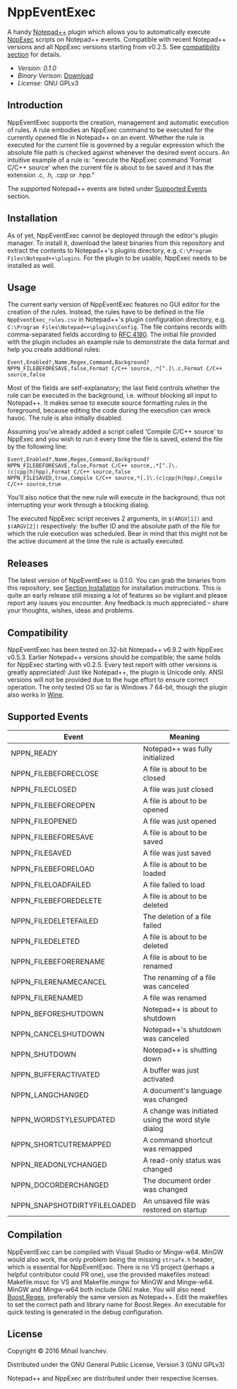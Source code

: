# NppEventExec

A handy [Notepad++](https://github.com/notepad-plus-plus/notepad-plus-plus) plugin which allows you to automatically execute [NppExec](https://sourceforge.net/projects/npp-plugins/files/NppExec) scripts on Notepad++ events. Compatible with recent Notepad++ versions and all NppExec versions starting from v0.2.5. See [compatibility section](#compatibility) for details.

* _Version: 0.1.0_
* _Binary Verison_: [Download](#installation)
* _License_: GNU GPLv3

## Introduction

NppEventExec supports the creation, management and automatic execution of rules. A rule embodies an NppExec command to be executed for the currently opened file in Notepad++ on an event. Whether the rule is executed for the current file is governed by a regular expression which the absolute file path is checked against whenever the desired event occurs. An intuitive example of a rule is: "execute the NppExec command 'Format C/C++ source' when the current file is about to be saved and it has the extension .c, .h, .cpp or .hpp."

The supported Notepad++ events are listed under [Supported Events](#supported-events) section.

## Installation

As of yet, NppEventExec cannot be deployed through the editor's plugin manager. To install it, download the latest binaries from this repository and extract the contents to Notepad++'s plugins directory, e.g. `C:\Program Files\Notepad++\plugins`. For the plugin to be usable, NppExec needs to be installed as well.

## Usage

The current early version of NppEventExec features no GUI editor for the creation of the rules. Instead, the rules have to be defined in the file `NppEventExec_rules.csv` in Notepad++'s plugin configuration directory, e.g. `C:\Program Files\Notepad++\plugins\Config`. The file contains records with comma-separated fields according to [RFC 4180](https://tools.ietf.org/html/rfc4180). The initial file provided with the plugin includes an example rule to demonstrate the data format and help you create additional rules:

```
Event,Enabled?,Name,Regex,Command,Background?
NPPN_FILEBEFORESAVE,false,Format C/C++ source,.*[^.]\.c,Format C/C++ source,false
```

Most of the fields are self-explanatory; the last field controls whether the rule can be executed in the background, i.e. without blocking all input to Notepad++. It makes sense to execute source formatting rules in the foreground, because editing the code during the execution can wreck havoc. The rule is also initially disabled.

Assuming you've already added a script called 'Compile C/C++ source' to NppExec and you wish to run it every time the file is saved, extend the file by the following line:

```
Event,Enabled?,Name,Regex,Command,Background?
NPPN_FILEBEFORESAVE,false,Format C/C++ source,.*[^.]\.(c|cpp|h|hpp),Format C/C++ source,false
NPPN_FILESAVED,true,Compile C/C++ source,*[.]\.(c|cpp|h|hpp),Compile C/C++ source,true
```

You'll also notice that the new rule will execute in the background, thus not interrupting your work through a blocking dialog.

The executed NppExec script receives 2 arguments, in `$(ARGV[1])` and `$(ARGV[2])` respectively: the buffer ID and the absolute path of the file for which the rule execution was scheduled. Bear in mind that this might not be the active document at the time the rule is actually executed.

## Releases

The latest version of NppEventExec is 0.1.0. You can grab the binaries from this repository; see [Section Installation](#installation) for installation instructions. This is quite an early release still missing a lot of features so be vigilant and please report any issues you encounter. Any feedback is much appreciated &ndash; share your thoughts, wishes, ideas and problems.

## Compatibility

NppEventExec has been tested on 32-bit Notepad++ v6.9.2 with NppExec v0.5.3. Earlier Notepad++ versions should be compatible; the same holds for NppExec starting with v0.2.5. Every test report with other versions is greatly appreciated! Just like Notepad++, the plugin is Unicode only. ANSI versions will not be provided due to the huge effort to ensure correct operation. The only tested OS so far is Windows 7 64-bit, though the plugin also works in [Wine](https://www.winehq.org/).

## Supported Events
Event | Meaning
------|--------
NPPN_READY | Notepad++ was fully initialized
NPPN_FILEBEFORECLOSE | A file is about to be closed
NPPN_FILECLOSED | A file was just closed
NPPN_FILEBEFOREOPEN | A file is about to be opened
NPPN_FILEOPENED | A file was just opened
NPPN_FILEBEFORESAVE | A file is about to be saved
NPPN_FILESAVED | A file was just saved
NPPN_FILEBEFORELOAD | A file is about to be loaded
NPPN_FILELOADFAILED | A file failed to load
NPPN_FILEBEFOREDELETE | A file is about to be deleted
NPPN_FILEDELETEFAILED | The deletion of a file failed
NPPN_FILEDELETED | A file is about to be deleted
NPPN_FILEBEFORERENAME | A file is about to be renamed
NPPN_FILERENAMECANCEL | The renaming of a file was canceled
NPPN_FILERENAMED | A file was renamed
NPPN_BEFORESHUTDOWN | Notepad++ is about to shutdown
NPPN_CANCELSHUTDOWN | Notepad++'s shutdown was canceled
NPPN_SHUTDOWN | Notepad++ is shutting down
NPPN_BUFFERACTIVATED | A buffer was just activated
NPPN_LANGCHANGED | A document's language was changed
NPPN_WORDSTYLESUPDATED | A change was initiated using the word style dialog
NPPN_SHORTCUTREMAPPED | A command shortcut was remapped
NPPN_READONLYCHANGED | A read-only status was changed
NPPN_DOCORDERCHANGED | The document order was changed
NPPN_SNAPSHOTDIRTYFILELOADED | An unsaved file was restored on startup

## Compilation

NppEventExec can be compiled with Visual Studio or Mingw-w64. MinGW would also work, the only problem being the missing `strsafe.h` header, which is essential for NppEventExec. There is no VS project (perhaps a helpful contributor could PR one), use the provided makefiles instead: Makefile.msvc for VS and Makefile.mingw for MinGW and Mingw-w64. MinGW and Mingw-w64 both include GNU make. You will also need [Boost.Regex](http://www.boost.org/doc/libs/1_61_0/libs/regex/doc/html/index.html), preferably the same version as Notepad++. Edit the makefiles to set the correct path and library name for Boost.Regex. An executable for quick testing is generated in the debug configuration.

## License

Copyright © 2016 Mihail Ivanchev.

Distributed under the GNU General Public License, Version 3 (GNU GPLv3)

Notepad++ and NppExec are distributed under their respective licenses.
